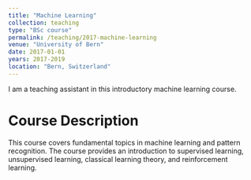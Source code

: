 ```yaml
---
title: "Machine Learning"
collection: teaching
type: "BSc course"
permalink: /teaching/2017-machine-learning
venue: "University of Bern"
date: 2017-01-01
years: 2017-2019
location: "Bern, Switzerland"
---
```


I am a teaching assistant in this introductory machine learning course. 


Course Description
======
This course covers fundamental topics in machine learning and pattern recognition. The course provides an introduction to supervised learning, unsupervised learning, classical learning theory, and reinforcement learning. 
